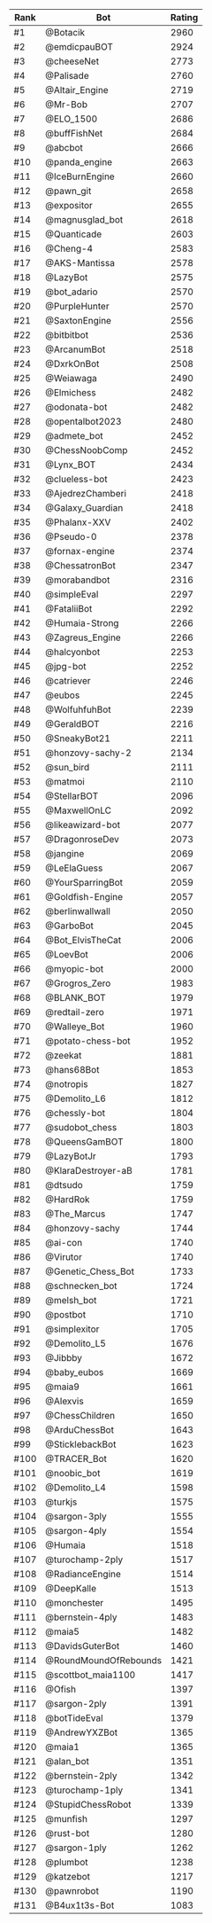 Rank|Bot|Rating
---|---|---
#1|@Botacik|2960
#2|@emdicpauBOT|2924
#3|@cheeseNet|2773
#4|@Palisade|2760
#5|@Altair_Engine|2719
#6|@Mr-Bob|2707
#7|@ELO_1500|2686
#8|@buffFishNet|2684
#9|@abcbot|2666
#10|@panda_engine|2663
#11|@IceBurnEngine|2660
#12|@pawn_git|2658
#13|@expositor|2655
#14|@magnusglad_bot|2618
#15|@Quanticade|2603
#16|@Cheng-4|2583
#17|@AKS-Mantissa|2578
#18|@LazyBot|2575
#19|@bot_adario|2570
#20|@PurpleHunter|2570
#21|@SaxtonEngine|2556
#22|@bitbitbot|2536
#23|@ArcanumBot|2518
#24|@DxrkOnBot|2508
#25|@Weiawaga|2490
#26|@Elmichess|2482
#27|@odonata-bot|2482
#28|@opentalbot2023|2480
#29|@admete_bot|2452
#30|@ChessNoobComp|2452
#31|@Lynx_BOT|2434
#32|@clueless-bot|2423
#33|@AjedrezChamberi|2418
#34|@Galaxy_Guardian|2418
#35|@Phalanx-XXV|2402
#36|@Pseudo-0|2378
#37|@fornax-engine|2374
#38|@ChessatronBot|2347
#39|@morabandbot|2316
#40|@simpleEval|2297
#41|@FataliiBot|2292
#42|@Humaia-Strong|2266
#43|@Zagreus_Engine|2266
#44|@halcyonbot|2253
#45|@jpg-bot|2252
#46|@catriever|2246
#47|@eubos|2245
#48|@WolfuhfuhBot|2239
#49|@GeraldBOT|2216
#50|@SneakyBot21|2211
#51|@honzovy-sachy-2|2134
#52|@sun_bird|2111
#53|@matmoi|2110
#54|@StellarBOT|2096
#55|@MaxwellOnLC|2092
#56|@likeawizard-bot|2077
#57|@DragonroseDev|2073
#58|@jangine|2069
#59|@LeElaGuess|2067
#60|@YourSparringBot|2059
#61|@Goldfish-Engine|2057
#62|@berlinwallwall|2050
#63|@GarboBot|2045
#64|@Bot_ElvisTheCat|2006
#65|@LoevBot|2006
#66|@myopic-bot|2000
#67|@Grogros_Zero|1983
#68|@BLANK_BOT|1979
#69|@redtail-zero|1971
#70|@Walleye_Bot|1960
#71|@potato-chess-bot|1952
#72|@zeekat|1881
#73|@hans68Bot|1853
#74|@notropis|1827
#75|@Demolito_L6|1812
#76|@chessly-bot|1804
#77|@sudobot_chess|1803
#78|@QueensGamBOT|1800
#79|@LazyBotJr|1793
#80|@KlaraDestroyer-aB|1781
#81|@dtsudo|1759
#82|@HardRok|1759
#83|@The_Marcus|1747
#84|@honzovy-sachy|1744
#85|@ai-con|1740
#86|@Virutor|1740
#87|@Genetic_Chess_Bot|1733
#88|@schnecken_bot|1724
#89|@melsh_bot|1721
#90|@postbot|1710
#91|@simplexitor|1705
#92|@Demolito_L5|1676
#93|@Jibbby|1672
#94|@baby_eubos|1669
#95|@maia9|1661
#96|@Alexvis|1659
#97|@ChessChildren|1650
#98|@ArduChessBot|1643
#99|@SticklebackBot|1623
#100|@TRACER_Bot|1620
#101|@noobic_bot|1619
#102|@Demolito_L4|1598
#103|@turkjs|1575
#104|@sargon-3ply|1555
#105|@sargon-4ply|1554
#106|@Humaia|1518
#107|@turochamp-2ply|1517
#108|@RadianceEngine|1514
#109|@DeepKalle|1513
#110|@monchester|1495
#111|@bernstein-4ply|1483
#112|@maia5|1482
#113|@DavidsGuterBot|1460
#114|@RoundMoundOfRebounds|1421
#115|@scottbot_maia1100|1417
#116|@Ofish|1397
#117|@sargon-2ply|1391
#118|@botTideEval|1379
#119|@AndrewYXZBot|1365
#120|@maia1|1365
#121|@alan_bot|1351
#122|@bernstein-2ply|1342
#123|@turochamp-1ply|1341
#124|@StupidChessRobot|1339
#125|@munfish|1297
#126|@rust-bot|1280
#127|@sargon-1ply|1262
#128|@plumbot|1238
#129|@katzebot|1217
#130|@pawnrobot|1190
#131|@B4ux1t3s-Bot|1083
